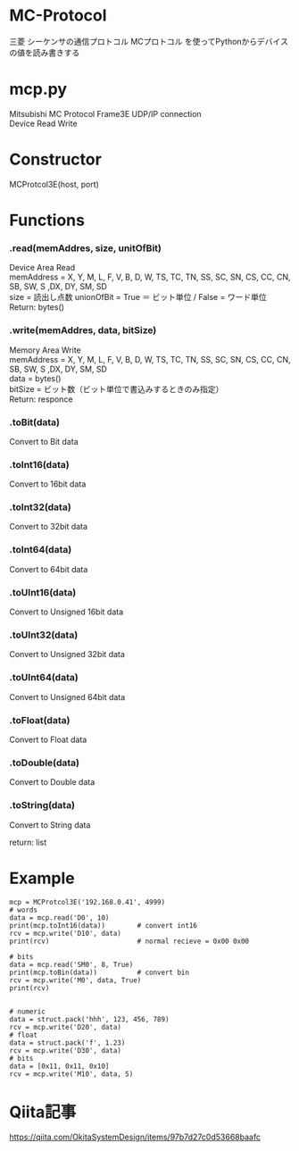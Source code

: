 # MC-Protocol
三菱 シーケンサの通信プロトコル MCプロトコル を使ってPythonからデバイスの値を読み書きする

# mcp.py
Mitsubishi MC Protocol Frame3E UDP/IP connection  
Device Read Write

# Constructor
MCProtcol3E(host, port)

# Functions
### .read(memAddres, size, unitOfBit)
Device Area Read  
memAddress = X, Y, M, L, F, V, B, D, W, TS, TC, TN, SS, SC, SN, CS, CC, CN, SB, SW, S ,DX, DY, SM, SD  
size = 読出し点数
unionOfBit = True ＝ ビット単位 / False = ワード単位  
Return: bytes()

### .write(memAddres, data, bitSize)
Memory Area Write  
memAddress = X, Y, M, L, F, V, B, D, W, TS, TC, TN, SS, SC, SN, CS, CC, CN, SB, SW, S ,DX, DY, SM, SD  
data = bytes()  
bitSize = ビット数（ビット単位で書込みするときのみ指定）  
Return: responce

### .toBit(data)
Convert to Bit data  
### .toInt16(data)
Convert to 16bit data  
### .toInt32(data)
Convert to 32bit data  
### .toInt64(data)
Convert to 64bit data  
### .toUInt16(data)
Convert to Unsigned 16bit data  
### .toUInt32(data)
Convert to Unsigned 32bit data  
### .toUInt64(data)
Convert to Unsigned 64bit data  
### .toFloat(data)
Convert to Float data  
### .toDouble(data)
Convert to Double data  
### .toString(data)
Convert to String data  

 return: list
 

# Example
```
mcp = MCProtcol3E('192.168.0.41', 4999)
# words
data = mcp.read('D0', 10)
print(mcp.toInt16(data))        # convert int16
rcv = mcp.write('D10', data)
print(rcv)                      # normal recieve = 0x00 0x00

# bits
data = mcp.read('SM0', 8, True)
print(mcp.toBin(data))          # convert bin
rcv = mcp.write('M0', data, True)
print(rcv)


# numeric
data = struct.pack('hhh', 123, 456, 789)
rcv = mcp.write('D20', data)
# float
data = struct.pack('f', 1.23)
rcv = mcp.write('D30', data)
# bits
data = [0x11, 0x11, 0x10]
rcv = mcp.write('M10', data, 5)
```

# Qiita記事
https://qiita.com/OkitaSystemDesign/items/97b7d27c0d53668baafc
